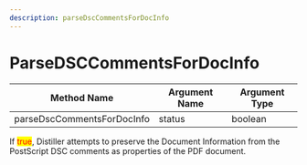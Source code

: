 ```yaml
---
description: parseDscCommentsForDocInfo
---
```


# ParseDSCCommentsForDocInfo

| Method Name                | Argument Name | Argument Type |
| -------------------------- | ------------- | ------------- |
| parseDscCommentsForDocInfo | status        | boolean       |

If <mark style="color:red;">true</mark>, Distiller attempts to preserve the Document Information from the PostScript DSC comments as properties of the PDF document.



